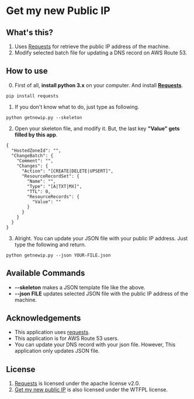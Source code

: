 # Get my new Public IP

## What's this?

1. Uses [Requests](https://github.com/psf/requests) for retrieve the public IP address of the machine.
2. Modify selected batch file for updating a DNS record on AWS Route 53.

## How to use

0. First of all, **install python 3.x** on your computer. And install **[Requests](https://github.com/psf/requests)**.

```
pip install requests
```

1. If you don't know what to do, just type as following.

```
python getnewip.py --skeleton
```

2. Open your skeleton file, and modify it. But, the last key **"Value" gets filled by this app**.

```
{
  "HostedZoneId": "",
  "ChangeBatch": {
    "Comment": "",
    "Changes": {
      "Action": "[CREATE|DELETE|UPSERT]",
      "ResourceRecordSet": {
        "Name": "",
        "Type": "[A|TXT|MX]",
        "TTL": 0,
        "ResourceRecords": {
          "Value": ""
        }
      }
    }
  }
}
```

3. Alright. You can update your JSON file with your public IP address. Just type the following and return.

```
python getnewip.py --json YOUR-FILE.json
```

## Available Commands

- **--skeleton** makes a JSON template file like the above.
- **--json FILE** updates selected JSON file with the public IP address of the machine.

## Acknowledgements

- This application uses [requests](https://github.com/psf/requests).
- This application is for AWS Route 53 users.
- You can update your DNS record with your json file. However, This application only updates JSON file.

## License

1. [Requests](https://github.com/psf/requests/blob/master/LICENSE) is licensed under the apache license v2.0.
2. [Get my new public IP](https://github.com/flymylee/getnewip/blob/master/LICENSE) is also licensed under the WTFPL license.
